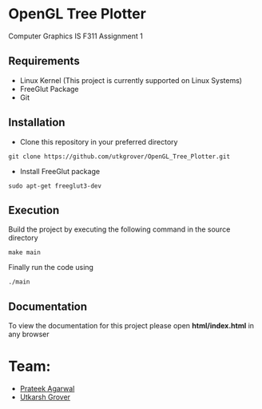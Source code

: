 # OpenGL Tree Plotter
Computer Graphics IS F311 Assignment 1

## Requirements
- Linux Kernel (This project is currently supported on Linux Systems)
- FreeGlut Package
- Git

## Installation
- Clone this repository in your preferred directory

```
git clone https://github.com/utkgrover/OpenGL_Tree_Plotter.git
```
- Install FreeGlut package

```
sudo apt-get freeglut3-dev
```

## Execution
Build the project by executing the following command in the source directory

```
make main
```

Finally run the code using
```
./main
```

## Documentation
To view the documentation for this project please open **html/index.html** in any browser

# Team:
- [Prateek Agarwal](https://github.com/prat-bphc52/ "Prateek Agarwal")
- [Utkarsh Grover](https://github.com/utkgrover/ "Utkarsh Grover")